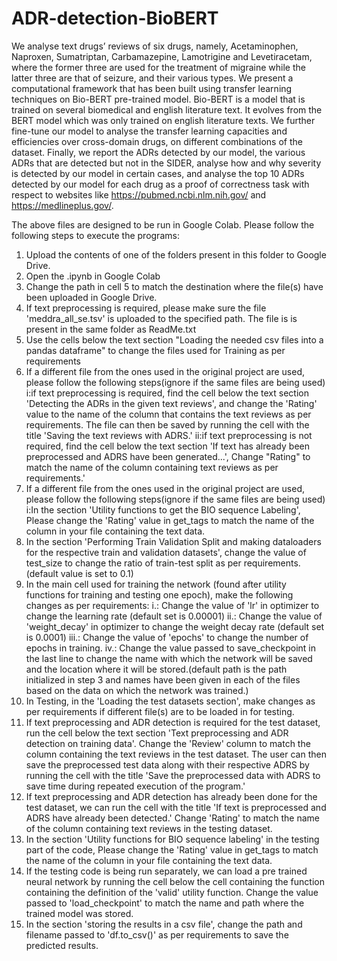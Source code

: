 # ADR-detection-BioBERT

We analyse text drugs’ reviews of six drugs, namely, Acetaminophen, Naproxen, Sumatriptan, Carbamazepine, Lamotrigine and Levetiracetam, where the former three
are used for the treatment of migraine while the latter three are that of seizure, and their various types. We present a computational framework that has been built using transfer learning techniques on Bio-BERT pre-trained model. Bio-BERT is a model that is trained on several biomedical and english literature text. It evolves from the BERT model which was only trained on english literature texts. We further fine-tune our model to analyse the transfer learning capacities and efficiencies over cross-domain drugs, on different combinations of the dataset. Finally, we report the ADRs detected by our model, the various ADRs that are detected but not in the SIDER, analyse how and why severity is detected by our model in certain cases, and analyse the top 10 ADRs detected by our model for each drug as a proof of correctness task with respect to websites like https://pubmed.ncbi.nlm.nih.gov/ and https://medlineplus.gov/.

The above files are designed to be run in Google Colab.
Please follow the following steps to execute the programs:
1. Upload the contents of one of the folders present in this folder to Google Drive.
2. Open the .ipynb in Google Colab
3. Change the path in cell 5 to match the destination where the file(s) have been uploaded in Google Drive.
4. If text preprocessing is required, please make sure the file 'meddra_all_se.tsv' is uploaded to the specified path. The file is
   is present in the same folder as ReadMe.txt
5. Use the cells below the text section "Loading the needed csv files into a pandas dataframe" to change the files used
   for Training as per requirements
6. If a different file from the ones used in the original project are used, please follow the following steps(ignore
   if the same files are being used)
	i:if text preprocessing is required, find the cell below the text section 'Detecting the ADRs in the given text reviews', and
  	  change the 'Rating' value to the name of the column that contains the text reviews as per requirements. The file can then be 
	  saved by running the cell with the title 'Saving the text reviews with ADRS.'
	ii:if text preprocessing is not required, find the cell below the text section 'If text has already been preprocessed and ADRS
	   have been generated...', Change "Rating" to match the name of the column containing text reviews as per requirements.'
7. If a different file from the ones used in the original project are used, please follow the following steps(ignore
   if the same files are being used)
	i:In the section 'Utility functions to get the BIO sequence Labeling', Please change the 'Rating' value in get_tags to match 
	  the name of the column in your file containing the text data.
8. In the section 'Performing Train Validation Split and making dataloaders for the respective train and validation datasets', change 
   the value of test_size to change the ratio of train-test split as per requirements.(default value is set to 0.1)
9. In the main cell used for training the network (found after utility functions for training and testing one epoch), make the following
   changes as per requirements:
	i.: Change the value of 'lr' in optimizer to change the learning rate (default set is 0.00001)
	ii.: Change the value of 'weight_decay' in optimizer to change the weight decay rate (default set is 0.0001)
	iii.: Change the value of 'epochs' to change the number of epochs in training.
	iv.: Change the value passed to save_checkpoint in the last line to change the name with which the network will be saved and
	     the location where it will be stored.(default path is the path initialized in step 3 and names have been given in each of
	     the files based on the data on which the network was trained.)
10. In Testing, in the 'Loading the test datasets section', make changes as per requirements if different file(s) are to be loaded in
    for testing.
11. If text preprocessing and ADR detection is required for the test dataset, run the cell below the text section 'Text preprocessing 
    and ADR detection on training data'. Change the 'Review' column to match the column containing the text reviews in the test dataset.
    The user can then save the preprocessed test data along with their respective ADRS by running the cell with the title 'Save the
    preprocessed data with ADRS to save time during repeated execution of the program.'
12. If text preprocessing and ADR detection has already been done for the test dataset, we can run the cell with the title 'If text 
    is preprocessed and ADRS have already been detected.' Change 'Rating' to match the name of the column containing text reviews in 
    the testing dataset.
13. In the section 'Utility functions for BIO sequence labeling' in the testing part of the code, Please change the 'Rating' value in
    get_tags to match the name of the column in your file containing the text data.
14. If the testing code is being run separately, we can load a pre trained neural network by running the cell below the cell containing
    the function containing the definition of the 'valid' utility function. Change the value passed to 'load_checkpoint' to match the
    name and path where the trained model was stored.
15. In the section 'storing the results in a csv file', change the path and filename passed to 'df.to_csv()' as per requirements to save
    the predicted results.
